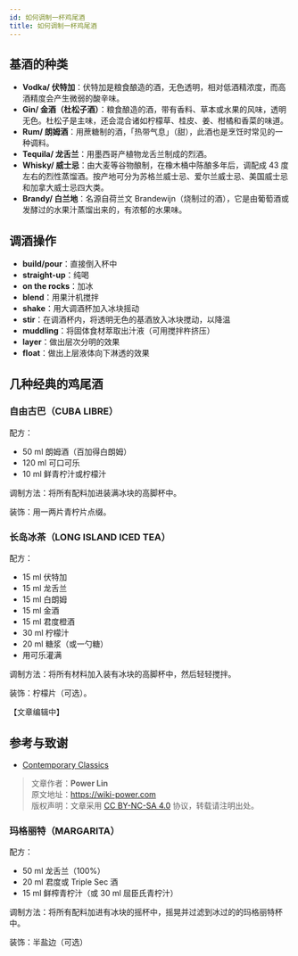 ```yaml
---
id: 如何调制一杯鸡尾酒
title: 如何调制一杯鸡尾酒
---
```





## 基酒的种类

- **Vodka/ 伏特加**：伏特加是粮食酿造的酒，无色透明，相对低酒精浓度，而高酒精度会产生微弱的酸辛味。
- **Gin/ 金酒（杜松子酒）**：粮食酿造的酒，带有香料、草本或水果的风味，透明无色。杜松子是主味，还会混合诸如柠檬草、桂皮、姜、柑橘和香菜的味道。
- **Rum/ 朗姆酒**：用蔗糖制的酒，「热带气息」（甜），此酒也是烹饪时常见的一种调料。
- **Tequila/ 龙舌兰**：用墨西哥产植物龙舌兰制成的烈酒。
- **Whisky/ 威士忌**：由大麦等谷物酿制，在橡木桶中陈酿多年后，调配成 43 度左右的烈性蒸馏酒。按产地可分为苏格兰威士忌、爱尔兰威士忌、美国威士忌和加拿大威士忌四大类。
- **Brandy/ 白兰地**：名源自荷兰文 Brandewijn（烧制过的酒），它是由葡萄酒或发酵过的水果汁蒸馏出来的，有浓郁的水果味。

## 调酒操作

- **build/pour**：直接倒入杯中
- **straight-up**：纯喝
- **on the rocks**：加冰
- **blend**：用果汁机搅拌
- **shake**：用大调酒杯加入冰块摇动
- **stir**：在调酒杯内，将透明无色的基酒放入冰块搅动，以降温
- **muddling**：将固体食材萃取出汁液（可用搅拌杵挤压）
- **layer**：做出层次分明的效果
- **float**：做出上层液体向下淋透的效果


## 几种经典的鸡尾酒

### 自由古巴（CUBA LIBRE）

配方：

- 50 ml 朗姆酒（百加得白朗姆）
- 120 ml 可口可乐
- 10 ml 鲜青柠汁或柠檬汁

调制方法：将所有配料加进装满冰块的高脚杯中。

装饰：用一两片青柠片点缀。

### 长岛冰茶（LONG ISLAND ICED TEA）

配方：

- 15 ml 伏特加
- 15 ml 龙舌兰
- 15 ml 白朗姆
- 15 ml 金酒
- 15 ml 君度橙酒
- 30 ml 柠檬汁
- 20 ml 糖浆（或一勺糖）
- 用可乐灌满

调制方法：将所有材料加入装有冰块的高脚杯中，然后轻轻搅拌。

装饰：柠檬片（可选）。

【文章编辑中】

## 参考与致谢 

- [Contemporary Classics](https://iba-world.com/contemporary-classics/)

> 文章作者：**Power Lin**  
> 原文地址：<https://wiki-power.com>  
> 版权声明：文章采用 [CC BY-NC-SA 4.0](https://creativecommons.org/licenses/by/4.0/deed.zh) 协议，转载请注明出处。


### 玛格丽特（MARGARITA）

配方：

- 50 ml 龙舌兰（100%）
- 20 ml 君度或 Triple Sec 酒
- 15 ml 鲜榨青柠汁（或 30 ml 屈臣氏青柠汁）

调制方法：将所有配料加进有冰块的摇杯中，摇晃并过滤到冰过的的玛格丽特杯中。

装饰：半盐边（可选）